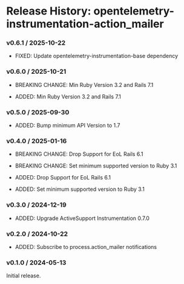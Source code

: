 # Release History: opentelemetry-instrumentation-action_mailer

### v0.6.1 / 2025-10-22

* FIXED: Update opentelemetry-instrumentation-base dependency

### v0.6.0 / 2025-10-21

* BREAKING CHANGE: Min Ruby Version 3.2 and Rails 7.1

* ADDED: Min Ruby Version 3.2 and Rails 7.1

### v0.5.0 / 2025-09-30

* ADDED: Bump minimum API Version to 1.7

### v0.4.0 / 2025-01-16

* BREAKING CHANGE: Drop Support for EoL Rails 6.1
* BREAKING CHANGE: Set minimum supported version to Ruby 3.1

* ADDED: Drop Support for EoL Rails 6.1
* ADDED: Set minimum supported version to Ruby 3.1

### v0.3.0 / 2024-12-19

* ADDED: Upgrade ActiveSupport Instrumentation 0.7.0

### v0.2.0 / 2024-10-22

* ADDED: Subscribe to process.action_mailer notifications

### v0.1.0 / 2024-05-13

Initial release.
